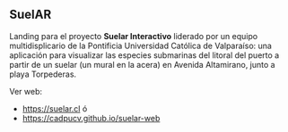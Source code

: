 ## SuelAR

Landing para el proyecto **Suelar Interactivo** liderado por un equipo multidisplicario de la Pontificia Universidad Católica de Valparaíso: una aplicación para visualizar las especies submarinas del litoral del puerto a partir de un suelar (un mural en la acera) en Avenida Altamirano, junto a playa Torpederas.

Ver web:

- https://suelar.cl ó
- https://cadpucv.github.io/suelar-web

